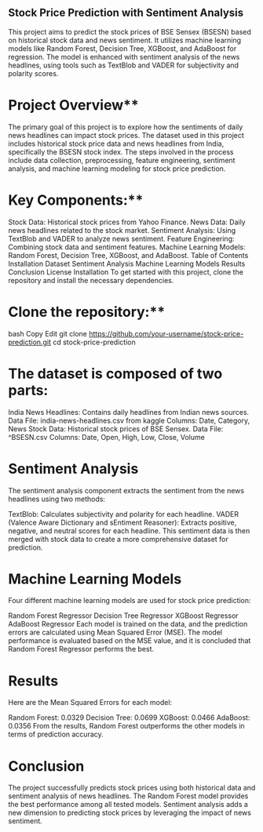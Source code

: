 ## Stock Price Prediction with Sentiment Analysis
This project aims to predict the stock prices of BSE Sensex (BSESN) based on historical stock data and news sentiment. It utilizes machine learning models like Random Forest, Decision Tree, XGBoost, and AdaBoost for regression. The model is enhanced with sentiment analysis of the news headlines, using tools such as TextBlob and VADER for subjectivity and polarity scores.

# Project Overview**
The primary goal of this project is to explore how the sentiments of daily news headlines can impact stock prices. The dataset used in this project includes historical stock price data and news headlines from India, specifically the BSESN stock index. The steps involved in the process include data collection, preprocessing, feature engineering, sentiment analysis, and machine learning modeling for stock price prediction.

# Key Components:**
Stock Data: Historical stock prices from Yahoo Finance.
News Data: Daily news headlines related to the stock market.
Sentiment Analysis: Using TextBlob and VADER to analyze news sentiment.
Feature Engineering: Combining stock data and sentiment features.
Machine Learning Models: Random Forest, Decision Tree, XGBoost, and AdaBoost.
Table of Contents
Installation
Dataset
Sentiment Analysis
Machine Learning Models
Results
Conclusion
License
Installation
To get started with this project, clone the repository and install the necessary dependencies.

# Clone the repository:**
bash
Copy
Edit
git clone https://github.com/your-username/stock-price-prediction.git
cd stock-price-prediction

# The dataset is composed of two parts:

India News Headlines: Contains daily headlines from Indian news sources.
Data File: india-news-headlines.csv from kaggle
Columns: Date, Category, News
Stock Data: Historical stock prices of BSE Sensex.
Data File: ^BSESN.csv
Columns: Date, Open, High, Low, Close, Volume

# Sentiment Analysis
The sentiment analysis component extracts the sentiment from the news headlines using two methods:

TextBlob: Calculates subjectivity and polarity for each headline.
VADER (Valence Aware Dictionary and sEntiment Reasoner): Extracts positive, negative, and neutral scores for each headline.
This sentiment data is then merged with stock data to create a more comprehensive dataset for prediction.

# Machine Learning Models
Four different machine learning models are used for stock price prediction:

Random Forest Regressor
Decision Tree Regressor
XGBoost Regressor
AdaBoost Regressor
Each model is trained on the data, and the prediction errors are calculated using Mean Squared Error (MSE). The model performance is evaluated based on the MSE value, and it is concluded that Random Forest Regressor performs the best.

# Results
Here are the Mean Squared Errors for each model:

Random Forest: 0.0329
Decision Tree: 0.0699
XGBoost: 0.0466
AdaBoost: 0.0356
From the results, Random Forest outperforms the other models in terms of prediction accuracy.

# Conclusion
The project successfully predicts stock prices using both historical data and sentiment analysis of news headlines. The Random Forest model provides the best performance among all tested models. Sentiment analysis adds a new dimension to predicting stock prices by leveraging the impact of news sentiment.
